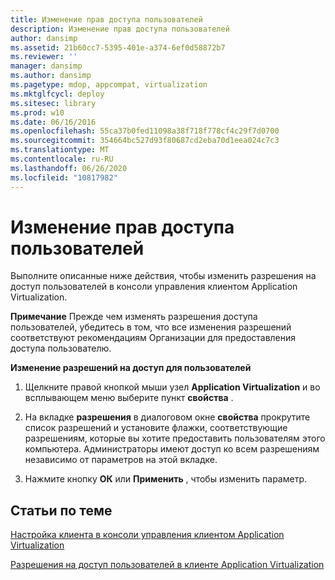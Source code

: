 ```yaml
---
title: Изменение прав доступа пользователей
description: Изменение прав доступа пользователей
author: dansimp
ms.assetid: 21b60cc7-5395-401e-a374-6ef0d58872b7
ms.reviewer: ''
manager: dansimp
ms.author: dansimp
ms.pagetype: mdop, appcompat, virtualization
ms.mktglfcycl: deploy
ms.sitesec: library
ms.prod: w10
ms.date: 06/16/2016
ms.openlocfilehash: 55ca37b0fed11098a38f718f778cf4c29f7d0700
ms.sourcegitcommit: 354664bc527d93f80687cd2eba70d1eea024c7c3
ms.translationtype: MT
ms.contentlocale: ru-RU
ms.lasthandoff: 06/26/2020
ms.locfileid: "10817982"
---
```

# Изменение прав доступа пользователей


Выполните описанные ниже действия, чтобы изменить разрешения на доступ пользователей в консоли управления клиентом Application Virtualization.

**Примечание**  Прежде чем изменять разрешения доступа пользователей, убедитесь в том, что все изменения разрешений соответствуют рекомендациям Организации для предоставления доступа пользователю.

 

**Изменение разрешений на доступ для пользователей**

1.  Щелкните правой кнопкой мыши узел **Application Virtualization** и во всплывающем меню выберите пункт **свойства** .

2.  На вкладке **разрешения** в диалоговом окне **свойства** прокрутите список разрешений и установите флажки, соответствующие разрешениям, которые вы хотите предоставить пользователям этого компьютера. Администраторы имеют доступ ко всем разрешениям независимо от параметров на этой вкладке.

3.  Нажмите кнопку **ОК** или **Применить** , чтобы изменить параметр.

## Статьи по теме


[Настройка клиента в консоли управления клиентом Application Virtualization](how-to-configure-the-client-in-the-application-virtualization-client-management-console.md)

[Разрешения на доступ пользователей в клиенте Application Virtualization](user-access-permissions-in-application-virtualization-client.md)

 

 





